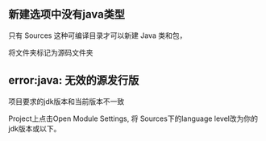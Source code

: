 

## 新建选项中没有java类型

只有 Sources 这种可编译目录才可以新建 Java 类和包，

将文件夹标记为源码文件夹




## error:java: 无效的源发行版

项目要求的jdk版本和当前版本不一致

Project上点击Open Module Settings,
将 Sources下的language level改为你的jdk版本或以下。